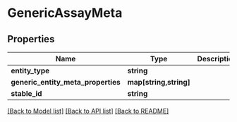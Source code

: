 # GenericAssayMeta

## Properties
Name | Type | Description | Notes
------------ | ------------- | ------------- | -------------
**entity_type** | **string** |  | [optional] 
**generic_entity_meta_properties** | **map[string,string]** |  | [optional] 
**stable_id** | **string** |  | [optional] 

[[Back to Model list]](../README.md#documentation-for-models) [[Back to API list]](../README.md#documentation-for-api-endpoints) [[Back to README]](../README.md)


